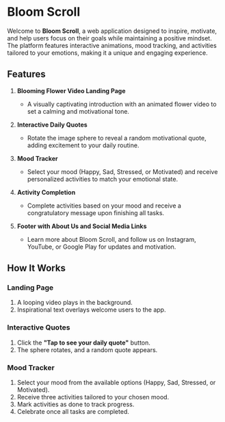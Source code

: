 # Bloom Scroll

Welcome to **Bloom Scroll**, a web application designed to inspire, motivate, and help users focus on their goals while maintaining a positive mindset. The platform features interactive animations, mood tracking, and activities tailored to your emotions, making it a unique and engaging experience.

## Features

1. **Blooming Flower Video Landing Page**  
   - A visually captivating introduction with an animated flower video to set a calming and motivational tone.  

2. **Interactive Daily Quotes**  
   - Rotate the image sphere to reveal a random motivational quote, adding excitement to your daily routine.  

3. **Mood Tracker**  
   - Select your mood (Happy, Sad, Stressed, or Motivated) and receive personalized activities to match your emotional state.  

4. **Activity Completion**  
   - Complete activities based on your mood and receive a congratulatory message upon finishing all tasks.  

5. **Footer with About Us and Social Media Links**  
   - Learn more about Bloom Scroll, and follow us on Instagram, YouTube, or Google Play for updates and motivation.  

## How It Works

### Landing Page
1. A looping video plays in the background.
2. Inspirational text overlays welcome users to the app.

### Interactive Quotes
1. Click the **"Tap to see your daily quote"** button.
2. The sphere rotates, and a random quote appears.

### Mood Tracker
1. Select your mood from the available options (Happy, Sad, Stressed, or Motivated).
2. Receive three activities tailored to your chosen mood.
3. Mark activities as done to track progress.
4. Celebrate once all tasks are completed.

